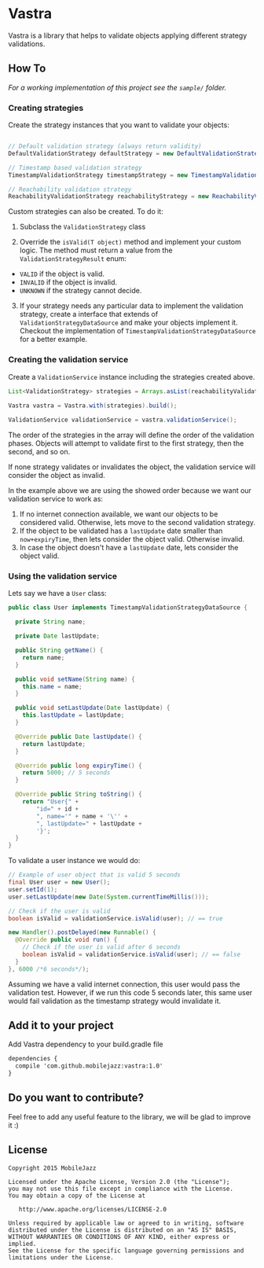 Vastra
=============

Vastra is a library that helps to validate objects applying different strategy validations.

## How To

*For a working implementation of this project see the `sample/` folder.*

### Creating strategies

Create the strategy instances that you want to validate your objects:

```java

// Default validation strategy (always return validity)
DefaultValidationStrategy defaultStrategy = new DefaultValidationStrategy();

// Timestamp based validation strategy
TimestampValidationStrategy timestampStrategy = new TimestampValidationStrategy();

// Reachability validation strategy
ReachabilityValidationStrategy reachabilityStrategy = new ReachabilityValidationStrategy(getApplicationContext());
```

Custom strategies can also be created. To do it:

1. Subclass the `ValidationStrategy` class

2. Override the `isValid(T object)` method and implement your custom logic. The method must return a value from the `ValidationStrategyResult` enum:
  - `VALID` if the object is valid.
  - `INVALID` if the object is invalid.
  - `UNKNOWN` if the strategy cannot decide.


3. If your strategy needs any particular data to implement the validation strategy, create a interface that extends of `ValidationStrategyDataSource` and make your objects implement it. Checkout the implementation of `TimestampValidationStrategyDataSource` for a better example.

### Creating the validation service

Create a `ValidationService` instance including the strategies created above.

```java
List<ValidationStrategy> strategies = Arrays.asList(reachabilityValidationStrategy, timestampValidationStrategy);
            
Vastra vastra = Vastra.with(strategies).build();

ValidationService validationService = vastra.validationService();
```

The order of the strategies in the array will define the order of the validation phases. Objects will attempt to validate first to the first strategy, then the second, and so on.

If none strategy validates or invalidates the object, the validation service will consider the object as invalid.


In the example above we are using the showed order because we want our validation service to work as:

1. If no internet connection available, we want our objects to be considered valid. Otherwise, lets move to the second validation strategy.
2. If the object to be validated has a `lastUpdate` date smaller than `now+expiryTime`, then lets consider the object valid. Otherwise invalid.
3. In case the object doesn't have a `lastUpdate` date, lets consider the object valid.

### Using the validation service

Lets say we have a `User` class:

```java
public class User implements TimestampValidationStrategyDataSource {

  private String name;

  private Date lastUpdate;

  public String getName() {
    return name;
  }

  public void setName(String name) {
    this.name = name;
  }

  public void setLastUpdate(Date lastUpdate) {
    this.lastUpdate = lastUpdate;
  }

  @Override public Date lastUpdate() {
    return lastUpdate;
  }

  @Override public long expiryTime() {
    return 5000; // 5 seconds
  }

  @Override public String toString() {
    return "User{" +
        "id=" + id +
        ", name='" + name + '\'' +
        ", lastUpdate=" + lastUpdate +
        '}';
  }
}
```

To validate a user instance we would do:

```java
// Example of user object that is valid 5 seconds
final User user = new User();
user.setId(1);
user.setLastUpdate(new Date(System.currentTimeMillis()));

// Check if the user is valid
boolean isValid = validationService.isValid(user); // == true

new Handler().postDelayed(new Runnable() {
  @Override public void run() {
    // Check if the user is valid after 6 seconds
    boolean isValid = validationService.isValid(user); // == false
  }
}, 6000 /*6 seconds*/);
```

Assuming we have a valid internet connection, this user would pass the validation test. However, if we run this code 5 seconds later, this same user would fail validation as the timestamp strategy would invalidate it.

Add it to your project
-------------------------------

Add Vastra dependency to your build.gradle file

```xml
dependencies {
  compile 'com.github.mobilejazz:vastra:1.0'
}
```

Do you want to contribute?
------------

Feel free to add any useful feature to the library, we will be glad to improve it :)

License
-------

    Copyright 2015 MobileJazz

    Licensed under the Apache License, Version 2.0 (the "License");
    you may not use this file except in compliance with the License.
    You may obtain a copy of the License at

       http://www.apache.org/licenses/LICENSE-2.0

    Unless required by applicable law or agreed to in writing, software
    distributed under the License is distributed on an "AS IS" BASIS,
    WITHOUT WARRANTIES OR CONDITIONS OF ANY KIND, either express or implied.
    See the License for the specific language governing permissions and
    limitations under the License.
